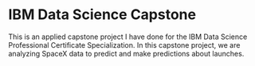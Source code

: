 # IBM Data Science Capstone

This is an applied capstone project I have done for the IBM Data Science Professional Certificate Specialization. In this capstone project, we are analyzing SpaceX data to predict and make predictions about launches.

